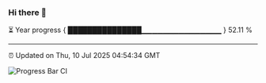 ### Hi there 👋

⏳ Year progress { ███████████████▁▁▁▁▁▁▁▁▁▁▁▁▁▁▁ } 52.11 %

---

⏰ Updated on Thu, 10 Jul 2025 04:54:34 GMT

![Progress Bar CI](https://github.com/IshwaranRudhara/GIT-ACTION/workflows/Progress%20Bar%20CI/badge.svg)
